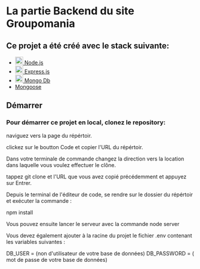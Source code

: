# La partie Backend du site Groupomania 


## Ce projet a été créé avec le stack suivante:

- <a  href="https://nodejs.org/"  title="Node.js"><img  src="https://github.com/get-icon/geticon/raw/master/icons/nodejs-icon.svg"  alt="Node.js"  width="21px"  height="21px"> Node.js</a>
- <a  href="https://expressjs.com/"  title="Express"><img  src="https://github.com/get-icon/geticon/raw/master/icons/express.svg"  alt="Express"  width="21px"  height="21px"> Express.js</a>
- <a  href="https://www.mongodb.com/"  title="Express"><img  src="https://github.com/get-icon/geticon/raw/master/icons/mongodb-icon.svg"  alt="Mongo Db"  width="21px"  height="21px"> Mongo Db</a>
- <a  href="https://mongoosejs.com/"  title="Express">Mongoose</a>

 
## Démarrer

### Pour démarrer ce projet en local, clonez le repository: 

naviguez vers la page du répértoir.

clickez sur le boutton Code et copier l'URL du répértoir.

Dans votre terminale de commande changez la direction vers la location dans laquelle vous voulez effectuer le clône.

tappez git clone et l'URL que vous avez copié précédemment et appuyez sur Entrer.

Depuis le terminal de l'éditeur de code, se rendre sur le dossier du répértoir et exécuter la commande :

npm install

Vous pouvez ensuite lancer le serveur avec la commande node server

Vous devez également ajouter à la racine du projet le fichier .env contenant les variables suivantes :

DB_USER = (non d'utilisateur de votre base de données)
DB_PASSWORD = ( mot de passe de votre base de données)
